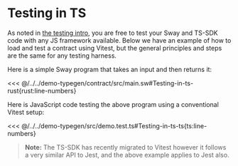 # Testing in TS

As noted in [the testing intro](./index.md), you are free to test your Sway and TS-SDK code with any JS framework available. Below we have an example of how to load and test a contract using Vitest, but the general principles and steps are the same for any testing harness.

Here is a simple Sway program that takes an input and then returns it:

<<< @/../../demo-typegen/contract/src/main.sw#Testing-in-ts-rust{rust:line-numbers}

Here is JavaScript code testing the above program using a conventional Vitest setup:

<<< @/../../demo-typegen/src/demo.test.ts#Testing-in-ts-ts{ts:line-numbers}

> **Note:** The TS-SDK has recently migrated to Vitest however it follows a very similar API to Jest, and the above example applies to Jest also.